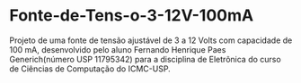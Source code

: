 # Fonte-de-Tens-o-3-12V-100mA
Projeto de uma fonte de tensão ajustável de 3 a 12 Volts com capacidade de 100 mA, desenvolvido pelo aluno Fernando Henrique Paes Generich(número USP 11795342) para a disciplina de Eletrônica do curso de Ciências de Computação do ICMC-USP.



